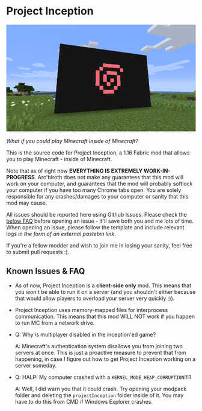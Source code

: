 # Project Inception

![Logo](screenshots/multiblockmayhem.png)

_What if you could play Minecraft inside of Minecraft?_

This is the source code for Project Inception, a 1.16 Fabric
mod that allows you to play Minecraft - inside of Minecraft.

Note that as of right now 
**EVERYTHING IS EXTREMELY WORK-IN-PROGRESS**.
Arc'blroth does not make any guarantees that this mod will
work on your computer, and guarantees that the mod will probably
softlock your computer if you have too many Chrome tabs open.
You are solely responsible for any crashes/damages to your 
computer or sanity that this mod may cause.

All issues should be reported here using Github Issues.
Please check the [below FAQ](#Known-Issues--FAQ) before 
opening an issue - it'll save both you and me lots of time.
When opening an issue, please follow the template and include
relevant logs *in the form of an external pastebin link*.

If you're a fellow modder and wish to join me in losing your
sanity, feel free to submit pull requests :).

## Known Issues & FAQ

* As of now, Project Inception is a **client-side only** mod.
  This means that you won't be able to run it on a server
  (and you shouldn't either because that would allow players
  to overload your server very quickly ;)).

* Project Inception uses memory-mapped files for
  interprocess communication. This means that this mod
  WILL NOT work if you happen to run MC from a network drive.
  
* Q: Why is multiplayer disabled in the inception'ed game?

  A: Minecraft's authentication system disallows you from
     joining two servers at once. This is just a proactive
     measure to prevent that from happening, in case
     I figure out how to get Project Inception working on
     a server someday.

* Q: HALP! My computer crashed with a `KERNEL_MODE_HEAP_CORRUPTION`!!!1
  
  A: Well, I did warn you that it could crash. Try
     opening your modpack folder and  deleting the 
     `projectInception` folder inside of it. You
     may have to do this from CMD if Windows Explorer
     crashes.